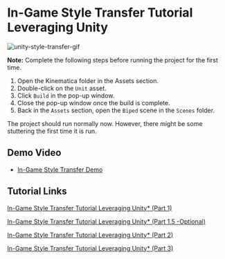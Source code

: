 # In-Game Style Transfer Tutorial Leveraging Unity
![unity-style-transfer-gif](https://raw.githubusercontent.com/cj-mills/End-to-End-In-Game-Style-Transfer-Tutorial-Intel/main/images/igstd-intel.gif)

**Note:** Complete the following steps before running the project for the first time.
1. Open the Kinematica folder in the Assets section. 
2. Double-click on the `Unit` asset.
3. Click `Build` in the pop-up window. 
4. Close the pop-up window once the build is complete.
5. Back in the `Assets` section, open the `Biped` scene in the `Scenes` folder.

The project should run normally now. However, there might be some stuttering the first time it is run.

## Demo Video
* [In-Game Style Transfer Demo](https://youtu.be/JhFivpJhV-Q)

## Tutorial Links

[In-Game Style Transfer Tutorial Leveraging Unity* (Part 1)](https://software.intel.com/content/www/us/en/develop/articles/in-game-style-transfer-tutorial-leveraging-unity.html)

[In-Game Style Transfer Tutorial Leveraging Unity* (Part 1.5 -Optional)](https://software.intel.com/content/www/us/en/develop/articles/in-game-style-transfer-tutorial-leveraging-unity-pt1-5.html)

[In-Game Style Transfer Tutorial Leveraging Unity* (Part 2)](https://software.intel.com/content/www/us/en/develop/articles/in-game-style-transfer-tutorial-leveraging-part-2.html)

[In-Game Style Transfer Tutorial Leveraging Unity* (Part 3)](https://software.intel.com/content/www/us/en/develop/articles/in-game-style-transfer-leveraging-unity-part-3.html)
